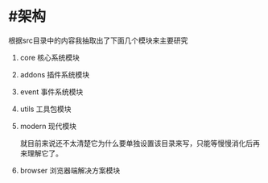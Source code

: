 #架构
===

根据src目录中的内容我抽取出了下面几个模块来主要研究

1. core 核心系统模块

2. addons 插件系统模块

3. event 事件系统模块

4. utils 工具包模块

5. modern 现代模块
	
   就目前来说还不太清楚它为什么要单独设置该目录来写，只能等慢慢消化后再来理解它了。

6. browser 浏览器端解决方案模块